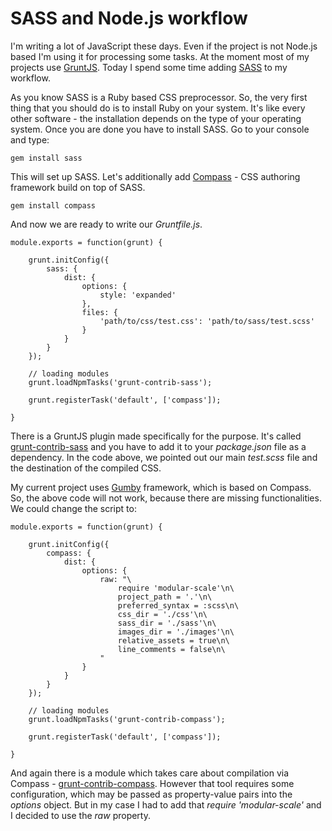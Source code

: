 # SASS and Node.js workflow

I'm writing a lot of JavaScript these days. Even if the project is not Node.js based I'm using it for processing some tasks. At the moment most of my projects use [GruntJS](http://gruntjs.com/). Today I spend some time adding [SASS](http://sass-lang.com/) to my workflow.

As you know SASS is a Ruby based CSS preprocessor. So, the very first thing that you should do is to install Ruby on your system. It's like every other software - the installation depends on the  type of your operating system. Once you are done you have to install SASS. Go to your console and type:

	gem install sass

This will set up SASS. Let's additionally add [Compass](http://compass-style.org/) - CSS authoring framework build on top of SASS.

	gem install compass

And now we are ready to write our <i>Gruntfile.js</i>.

	module.exports = function(grunt) {

		grunt.initConfig({
			sass: {
				dist: {
					options: {
						style: 'expanded'
					},
					files: {
						'path/to/css/test.css': 'path/to/sass/test.scss'
					}
			    }
			}
		});

		// loading modules
		grunt.loadNpmTasks('grunt-contrib-sass');

		grunt.registerTask('default', ['compass']);

	}

There is a GruntJS plugin made specifically for the purpose. It's called [grunt-contrib-sass](https://github.com/gruntjs/grunt-contrib-sass) and you have to add it to your <i>package.json</i> file as a dependency. In the code above, we pointed out our main <i>test.scss</i> file and the destination of the compiled CSS.

My current project uses [Gumby](http://gumbyframework.com/) framework, which is based on Compass. So, the above code will not work, because there are missing functionalities. We could change the script to:

	module.exports = function(grunt) {

		grunt.initConfig({
			compass: {
				dist: {
					options: {
						raw: "\
							require 'modular-scale'\n\
							project_path = '.'\n\
							preferred_syntax = :scss\n\
							css_dir = './css'\n\
							sass_dir = './sass'\n\
							images_dir = './images'\n\
							relative_assets = true\n\
							line_comments = false\n\
						"
					}
				}
			}
		});

		// loading modules
		grunt.loadNpmTasks('grunt-contrib-compass');

		grunt.registerTask('default', ['compass']);

	}

And again there is a module which takes care about compilation via Compass - [grunt-contrib-compass](https://github.com/gruntjs/grunt-contrib-compass). However that tool requires some configuration, which may be passed as property-value pairs into the <i>options</i> object. But in my case I had to add that <i>require 'modular-scale'</i> and I decided to use the <i>raw</i> property.